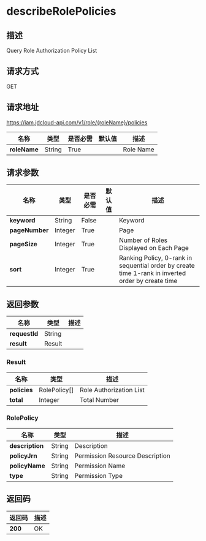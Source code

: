 # describeRolePolicies


## 描述
Query Role Authorization Policy List

## 请求方式
GET

## 请求地址
https://iam.jdcloud-api.com/v1/role/{roleName}/policies

|名称|类型|是否必需|默认值|描述|
|---|---|---|---|---|
|**roleName**|String|True| |Role Name|

## 请求参数
|名称|类型|是否必需|默认值|描述|
|---|---|---|---|---|
|**keyword**|String|False| |Keyword|
|**pageNumber**|Integer|True| |Page|
|**pageSize**|Integer|True| |Number of Roles Displayed on Each Page|
|**sort**|Integer|True| |Ranking Policy, 0-rank in sequential order by create time  1-rank in inverted order by create time|


## 返回参数
|名称|类型|描述|
|---|---|---|
|**requestId**|String| |
|**result**|Result| |

### Result
|名称|类型|描述|
|---|---|---|
|**policies**|RolePolicy[]|Role Authorization List|
|**total**|Integer|Total Number|
### RolePolicy
|名称|类型|描述|
|---|---|---|
|**description**|String|Description|
|**policyJrn**|String|Permission Resource Description|
|**policyName**|String|Permission Name|
|**type**|String|Permission Type|

## 返回码
|返回码|描述|
|---|---|
|**200**|OK|
